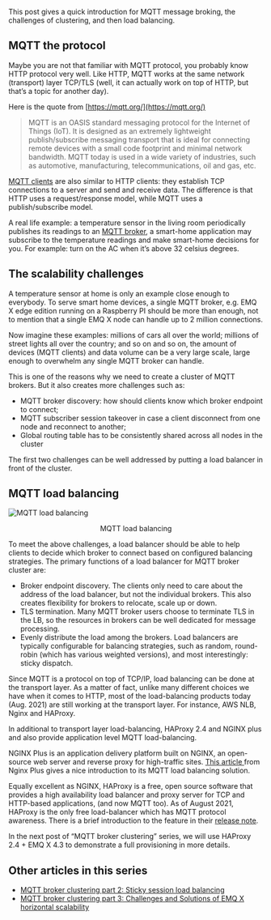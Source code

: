 This post gives a quick introduction for MQTT message broking, the challenges of clustering, and then load balancing.


## MQTT the protocol

Maybe you are not that familiar with MQTT protocol, you probably know HTTP protocol very well. Like HTTP, MQTT works at the same network (transport) layer TCP/TLS (well, it can actually work on top of HTTP, but that’s a topic for another day).

Here is the quote from [https://mqtt.org/](https://mqtt.org/) 

> MQTT is an OASIS standard messaging protocol for the Internet of Things (IoT). It is designed as an extremely lightweight publish/subscribe messaging transport that is ideal for connecting remote devices with a small code footprint and minimal network bandwidth. MQTT today is used in a wide variety of industries, such as automotive, manufacturing, telecommunications, oil and gas, etc.

[MQTT clients](https://www.emqx.com/en/blog/introduction-to-the-commonly-used-mqtt-client-library) are also similar to HTTP clients: they establish TCP connections to a server and send and receive data. The difference is that HTTP uses a request/response model, while MQTT uses a publish/subscribe model.

A real life example: a temperature sensor in the living room periodically publishes its readings to an [MQTT broker](https://www.emqx.io), a smart-home application may subscribe to the temperature readings and make smart-home decisions for you. For example: turn on the AC when it’s above 32 celsius degrees.



## The scalability challenges

A temperature sensor at home is only an example close enough to everybody. To serve smart home devices, a single MQTT broker, e.g. EMQ X edge edition running on a Raspberry PI should be more than enough, not to mention that a single EMQ X node can handle up to 2 million connections.

Now imagine these examples: millions of cars all over the world; millions of street lights all over the country; and so on and so on, the amount of devices (MQTT clients) and data volume can be a very large scale, large enough to overwhelm any single MQTT broker can handle. 

This is one of the reasons why we need to create a cluster of MQTT brokers. But it also creates more challenges such as:

- MQTT broker discovery: how should clients know which broker endpoint to connect;
- MQTT subscriber session takeover in case a client disconnect from one node and reconnect to another;
- Global routing table has to be consistently shared across all nodes in the cluster

The first two challenges can be well addressed by putting a load balancer in front of the cluster.



## MQTT load balancing

![MQTT load balancing](https://static.emqx.net/images/017284bd21723e22993d75f2305jjsjajs.png)

<p align="center">MQTT load balancing</p>


To meet the above challenges, a load balancer should be able to help clients to decide which broker to connect based on configured balancing strategies. The primary functions of a load balancer for MQTT broker cluster are:

- Broker endpoint discovery. The clients only need to care about the address of the load balancer, but not the individual brokers. This also creates flexibility for brokers to relocate, scale up or down.
- TLS termination. Many MQTT broker users choose to terminate TLS in the LB, so the resources in brokers can be well dedicated for message processing.
- Evenly distribute the load among the brokers. Load balancers are typically configurable for balancing strategies, such as random, round-robin (which has various weighted versions), and most interestingly: sticky dispatch.

Since MQTT is a protocol on top of TCP/IP, load balancing can be done at the transport layer. As a matter of fact, unlike many different choices we have when it comes to HTTP, most of the load-balancing products today (Aug. 2021) are still working at the transport layer. For instance, AWS NLB, Nginx and HAProxy.

In additional to transport layer load-balancing, HAProxy 2.4 and NGINX plus and also provide application level MQTT load-balancing.

NGINX Plus is an application delivery platform built on NGINX, an open-source web server and reverse proxy for high-traffic sites. [This article ](https://www.nginx.com/blog/nginx-plus-iot-load-balancing-mqtt/)from Nginx Plus gives a nice introduction to its MQTT load balancing solution.

Equally excellent as NGINX, HAProxy is a free, open source software that provides a high availability load balancer and proxy server for TCP and HTTP-based applications, (and now MQTT too). As of August 2021, HAProxy is the only free load-balancer which has MQTT protocol awareness. There is a brief introduction to the feature in their [release note](https://www.haproxy.com/blog/announcing-haproxy-2-4/). 

In the next post of “MQTT broker clustering” series, we will use HAProxy 2.4 + EMQ X 4.3 to demonstrate a full provisioning in more details.

## Other articles in this series

- [MQTT broker clustering part 2: Sticky session load balancing](https://www.emqx.com/en/blog/mqtt-broker-clustering-part-2-sticky-session-load-balancing)
- [MQTT broker clustering part 3: Challenges and Solutions of EMQ X horizontal scalability](https://www.emqx.com/en/blog/mqtt-broker-clustering-part-3-challenges-and-solutions-of-emqx-horizontal-scalability)
